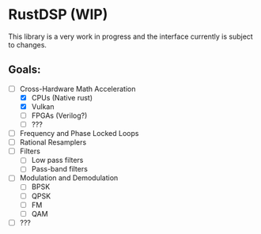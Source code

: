 # RustDSP (WIP)
This library is a very work in progress and the interface currently is subject to changes.

## Goals:
- [ ] Cross-Hardware Math Acceleration
  - [x] CPUs (Native rust)
  - [x] Vulkan 
  - [ ] FPGAs (Verilog?)
  - [ ] ???
- [ ] Frequency and Phase Locked Loops
- [ ] Rational Resamplers
- [ ] Filters
  - [ ] Low pass filters
  - [ ] Pass-band filters
- [ ] Modulation and Demodulation
  - [ ] BPSK
  - [ ] QPSK
  - [ ] FM
  - [ ] QAM
- [ ] ???
